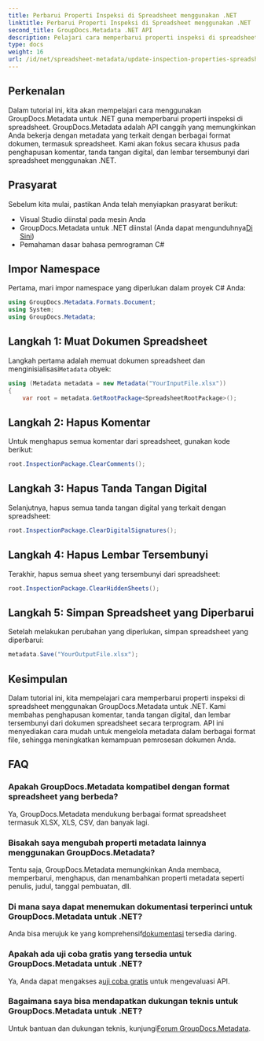 ```yaml
---
title: Perbarui Properti Inspeksi di Spreadsheet menggunakan .NET
linktitle: Perbarui Properti Inspeksi di Spreadsheet menggunakan .NET
second_title: GroupDocs.Metadata .NET API
description: Pelajari cara memperbarui properti inspeksi di spreadsheet menggunakan GroupDocs.Metadata untuk .NET. Kelola komentar, tanda tangan, dan lembar tersembunyi dengan mudah.
type: docs
weight: 16
url: /id/net/spreadsheet-metadata/update-inspection-properties-spreadsheets/
---
```

## Perkenalan
Dalam tutorial ini, kita akan mempelajari cara menggunakan GroupDocs.Metadata untuk .NET guna memperbarui properti inspeksi di spreadsheet. GroupDocs.Metadata adalah API canggih yang memungkinkan Anda bekerja dengan metadata yang terkait dengan berbagai format dokumen, termasuk spreadsheet. Kami akan fokus secara khusus pada penghapusan komentar, tanda tangan digital, dan lembar tersembunyi dari spreadsheet menggunakan .NET.
## Prasyarat
Sebelum kita mulai, pastikan Anda telah menyiapkan prasyarat berikut:
- Visual Studio diinstal pada mesin Anda
-  GroupDocs.Metadata untuk .NET diinstal (Anda dapat mengunduhnya[Di Sini](https://releases.groupdocs.com/metadata/net/))
- Pemahaman dasar bahasa pemrograman C#

## Impor Namespace
Pertama, mari impor namespace yang diperlukan dalam proyek C# Anda:
```csharp
using GroupDocs.Metadata.Formats.Document;
using System;
using GroupDocs.Metadata;
```
## Langkah 1: Muat Dokumen Spreadsheet
 Langkah pertama adalah memuat dokumen spreadsheet dan menginisialisasi`Metadata` obyek:
```csharp
using (Metadata metadata = new Metadata("YourInputFile.xlsx"))
{
    var root = metadata.GetRootPackage<SpreadsheetRootPackage>();
```
## Langkah 2: Hapus Komentar
Untuk menghapus semua komentar dari spreadsheet, gunakan kode berikut:
```csharp
root.InspectionPackage.ClearComments();
```
## Langkah 3: Hapus Tanda Tangan Digital
Selanjutnya, hapus semua tanda tangan digital yang terkait dengan spreadsheet:
```csharp
root.InspectionPackage.ClearDigitalSignatures();
```
## Langkah 4: Hapus Lembar Tersembunyi
Terakhir, hapus semua sheet yang tersembunyi dari spreadsheet:
```csharp
root.InspectionPackage.ClearHiddenSheets();
```
## Langkah 5: Simpan Spreadsheet yang Diperbarui
Setelah melakukan perubahan yang diperlukan, simpan spreadsheet yang diperbarui:
```csharp
metadata.Save("YourOutputFile.xlsx");
```

## Kesimpulan
Dalam tutorial ini, kita mempelajari cara memperbarui properti inspeksi di spreadsheet menggunakan GroupDocs.Metadata untuk .NET. Kami membahas penghapusan komentar, tanda tangan digital, dan lembar tersembunyi dari dokumen spreadsheet secara terprogram. API ini menyediakan cara mudah untuk mengelola metadata dalam berbagai format file, sehingga meningkatkan kemampuan pemrosesan dokumen Anda.

## FAQ
### Apakah GroupDocs.Metadata kompatibel dengan format spreadsheet yang berbeda?
Ya, GroupDocs.Metadata mendukung berbagai format spreadsheet termasuk XLSX, XLS, CSV, dan banyak lagi.
### Bisakah saya mengubah properti metadata lainnya menggunakan GroupDocs.Metadata?
Tentu saja, GroupDocs.Metadata memungkinkan Anda membaca, memperbarui, menghapus, dan menambahkan properti metadata seperti penulis, judul, tanggal pembuatan, dll.
### Di mana saya dapat menemukan dokumentasi terperinci untuk GroupDocs.Metadata untuk .NET?
 Anda bisa merujuk ke yang komprehensif[dokumentasi](https://reference.groupdocs.com/metadata/net/) tersedia daring.
### Apakah ada uji coba gratis yang tersedia untuk GroupDocs.Metadata untuk .NET?
 Ya, Anda dapat mengakses a[uji coba gratis](https://releases.groupdocs.com/) untuk mengevaluasi API.
### Bagaimana saya bisa mendapatkan dukungan teknis untuk GroupDocs.Metadata untuk .NET?
 Untuk bantuan dan dukungan teknis, kunjungi[Forum GroupDocs.Metadata](https://forum.groupdocs.com/c/metadata/14).